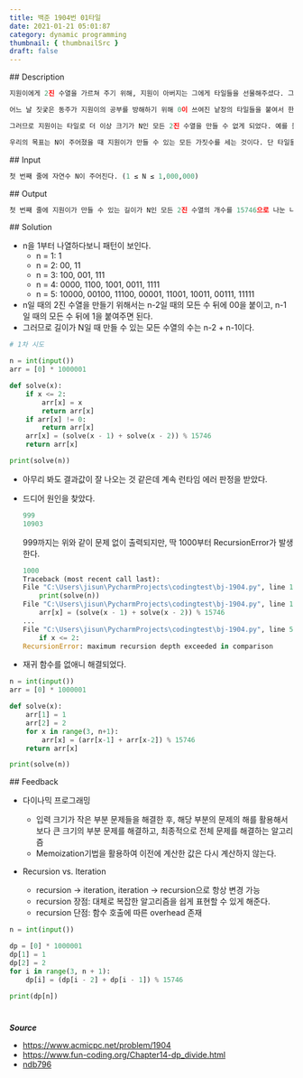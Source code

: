 ```yaml
---
title: 백준 1904번 01타일
date: 2021-01-21 05:01:87
category: dynamic programming
thumbnail: { thumbnailSrc }
draft: false
---
```


## Description

```py
지원이에게 2진 수열을 가르쳐 주기 위해, 지원이 아버지는 그에게 타일들을 선물해주셨다. 그리고 이 각각의 타일들은 0 또는 1이 쓰여 있는 낱장의 타일들이다.

어느 날 짓궂은 동주가 지원이의 공부를 방해하기 위해 0이 쓰여진 낱장의 타일들을 붙여서 한 쌍으로 이루어진 00 타일들을 만들었다. 결국 현재 1 하나만으로 이루어진 타일 또는 0타일을 두 개 붙인 한 쌍의 00타일들만이 남게 되었다.

그러므로 지원이는 타일로 더 이상 크기가 N인 모든 2진 수열을 만들 수 없게 되었다. 예를 들어, N=1일 때 1만 만들 수 있고, N=2일 때는 00, 11을 만들 수 있다. (01, 10은 만들 수 없게 되었다.) 또한 N=4일 때는 0011, 0000, 1001, 1100, 1111 등 총 5개의 2진 수열을 만들 수 있다.

우리의 목표는 N이 주어졌을 때 지원이가 만들 수 있는 모든 가짓수를 세는 것이다. 단 타일들은 무한히 많은 것으로 가정하자.
```

## Input

```py
첫 번째 줄에 자연수 N이 주어진다. (1 ≤ N ≤ 1,000,000)
```

## Output

```py
첫 번째 줄에 지원이가 만들 수 있는 길이가 N인 모든 2진 수열의 개수를 15746으로 나눈 나머지를 출력한다.
```

## Solution

- n을 1부터 나열하다보니 패턴이 보인다.
  - n = 1: 1
  - n = 2: 00, 11
  - n = 3: 100, 001, 111
  - n = 4: 0000, 1100, 1001, 0011, 1111
  - n = 5: 10000, 00100, 11100, 00001, 11001, 10011, 00111, 11111
- n일 때의 2진 수열을 만들기 위해서는 n-2일 때의 모든 수 뒤에 00을 붙이고, n-1일 때의 모든 수 뒤에 1을 붙여주면 된다.
- 그러므로 길이가 N일 때 만들 수 있는 모든 수열의 수는 n-2 + n-1이다.

```python
# 1차 시도

n = int(input())
arr = [0] * 1000001

def solve(x):
    if x <= 2:
        arr[x] = x
        return arr[x]
    if arr[x] != 0:
        return arr[x]
    arr[x] = (solve(x - 1) + solve(x - 2)) % 15746
    return arr[x]

print(solve(n))

```

- 아무리 봐도 결과값이 잘 나오는 것 같은데 계속 런타임 에러 판정을 받았다.
- 드디어 원인을 찾았다.

  ```python
  999
  10903
  ```

  999까지는 위와 같이 문제 없이 출력되지만, 딱 1000부터 RecursionError가 발생한다.

  ```python
  1000
  Traceback (most recent call last):
  File "C:\Users\jisun\PycharmProjects\codingtest\bj-1904.py", line 13, in <module>
      print(solve(n))
  File "C:\Users\jisun\PycharmProjects\codingtest\bj-1904.py", line 10, in solve
      arr[x] = (solve(x - 1) + solve(x - 2)) % 15746
  ...
  File "C:\Users\jisun\PycharmProjects\codingtest\bj-1904.py", line 5, in solve
      if x <= 2:
  RecursionError: maximum recursion depth exceeded in comparison
  ```

- 재귀 함수를 없애니 해결되었다.

```python
n = int(input())
arr = [0] * 1000001

def solve(x):
    arr[1] = 1
    arr[2] = 2
    for x in range(3, n+1):
        arr[x] = (arr[x-1] + arr[x-2]) % 15746
    return arr[x]

print(solve(n))
```

## Feedback

- 다이나믹 프로그래밍

  - 입력 크기가 작은 부분 문제들을 해결한 후, 해당 부분의 문제의 해를 활용해서 보다 큰 크기의 부분 문제를 해결하고, 최종적으로 전체 문제를 해결하는 알고리즘
  - Memoization기법을 활용하여 이전에 계산한 값은 다시 계산하지 않는다.

- Recursion vs. Iteration
  - recursion &rarr; iteration, iteration &rarr; recursion으로 항상 변경 가능
  - recursion 장점: 대체로 복잡한 알고리즘을 쉽게 표현할 수 있게 해준다.
  - recursion 단점: 함수 호출에 따른 overhead 존재

```python
n = int(input())

dp = [0] * 1000001
dp[1] = 1
dp[2] = 2
for i in range(3, n + 1):
    dp[i] = (dp[i - 2] + dp[i - 1]) % 15746

print(dp[n])
```

#

**_Source_**

- https://www.acmicpc.net/problem/1904
- https://www.fun-coding.org/Chapter14-dp_divide.html
- [ndb796](https://github.com/ndb796/Fast_Campus_Algorithm_Lecture_Notes/blob/master/Solutions/%5B12%5D_1.py)
